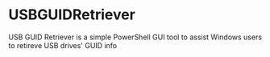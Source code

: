 # USBGUIDRetriever
USB GUID Retriever is a simple PowerShell GUI tool to assist Windows users to retireve USB drives' GUID info
